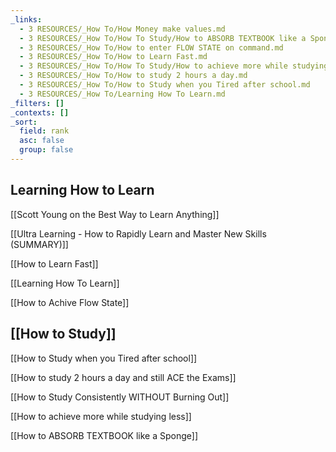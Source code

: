 ```yaml
---
_links:
  - 3 RESOURCES/_How To/How Money make values.md
  - 3 RESOURCES/_How To/How To Study/How to ABSORB TEXTBOOK like a Sponge.md
  - 3 RESOURCES/_How To/How to enter FLOW STATE on command.md
  - 3 RESOURCES/_How To/How to Learn Fast.md
  - 3 RESOURCES/_How To/How To Study/How to achieve more while studying less.md
  - 3 RESOURCES/_How To/How to study 2 hours a day.md
  - 3 RESOURCES/_How To/How to Study when you Tired after school.md
  - 3 RESOURCES/_How To/Learning How To Learn.md
_filters: []
_contexts: []
_sort:
  field: rank
  asc: false
  group: false
---
```

## Learning How to Learn

[[Scott Young on the Best Way to Learn Anything]]

[[Ultra Learning -  How to Rapidly Learn and Master New Skills (SUMMARY)]]

[[How to Learn Fast]]

[[Learning How To Learn]]

[[How to Achive Flow State]]

## [[How to Study]]

[[How to Study when you Tired after school]]

[[How to study 2 hours a day and still ACE the Exams]]

[[How to Study Consistently WITHOUT Burning Out]]

[[How to achieve more while studying less]]

[[How to ABSORB TEXTBOOK like a Sponge]]



